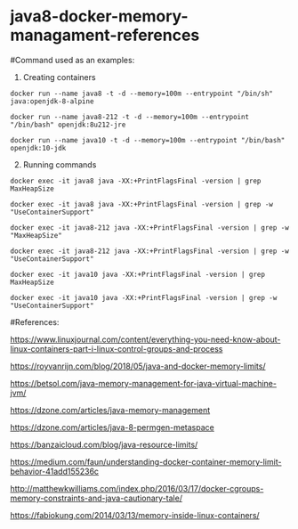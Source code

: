 # java8-docker-memory-managament-references

#Command used as an examples:
1) Creating containers

`docker run --name java8 -t -d --memory=100m --entrypoint "/bin/sh" java:openjdk-8-alpine`

`docker run --name java8-212 -t -d --memory=100m --entrypoint "/bin/bash" openjdk:8u212-jre`

`docker run --name java10 -t -d --memory=100m --entrypoint "/bin/bash" openjdk:10-jdk`

2) Running commands

`docker exec -it java8 java -XX:+PrintFlagsFinal -version | grep MaxHeapSize`

`docker exec -it java8 java -XX:+PrintFlagsFinal -version | grep -w "UseContainerSupport"`

`docker exec -it java8-212 java -XX:+PrintFlagsFinal -version | grep -w "MaxHeapSize"`

`docker exec -it java8-212 java -XX:+PrintFlagsFinal -version | grep -w "UseContainerSupport"`

`docker exec -it java10 java -XX:+PrintFlagsFinal -version | grep MaxHeapSize`

`docker exec -it java10 java -XX:+PrintFlagsFinal -version | grep -w "UseContainerSupport"`

#References:

https://www.linuxjournal.com/content/everything-you-need-know-about-linux-containers-part-i-linux-control-groups-and-process

https://royvanrijn.com/blog/2018/05/java-and-docker-memory-limits/

https://betsol.com/java-memory-management-for-java-virtual-machine-jvm/

https://dzone.com/articles/java-memory-management

https://dzone.com/articles/java-8-permgen-metaspace

https://banzaicloud.com/blog/java-resource-limits/

https://medium.com/faun/understanding-docker-container-memory-limit-behavior-41add155236c

http://matthewkwilliams.com/index.php/2016/03/17/docker-cgroups-memory-constraints-and-java-cautionary-tale/

https://fabiokung.com/2014/03/13/memory-inside-linux-containers/
